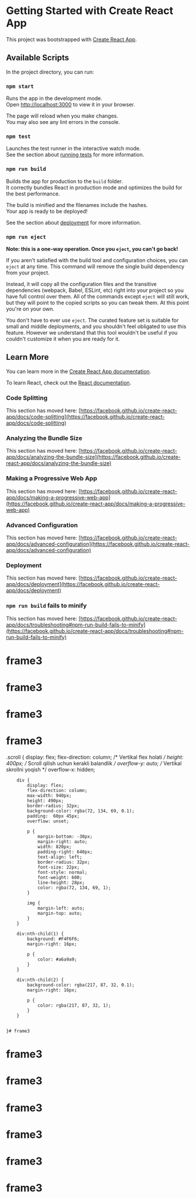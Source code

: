 # Getting Started with Create React App

This project was bootstrapped with [Create React App](https://github.com/facebook/create-react-app).

## Available Scripts

In the project directory, you can run:

### `npm start`

Runs the app in the development mode.\
Open [http://localhost:3000](http://localhost:3000) to view it in your browser.

The page will reload when you make changes.\
You may also see any lint errors in the console.

### `npm test`

Launches the test runner in the interactive watch mode.\
See the section about [running tests](https://facebook.github.io/create-react-app/docs/running-tests) for more information.

### `npm run build`

Builds the app for production to the `build` folder.\
It correctly bundles React in production mode and optimizes the build for the best performance.

The build is minified and the filenames include the hashes.\
Your app is ready to be deployed!

See the section about [deployment](https://facebook.github.io/create-react-app/docs/deployment) for more information.

### `npm run eject`

**Note: this is a one-way operation. Once you `eject`, you can't go back!**

If you aren't satisfied with the build tool and configuration choices, you can `eject` at any time. This command will remove the single build dependency from your project.

Instead, it will copy all the configuration files and the transitive dependencies (webpack, Babel, ESLint, etc) right into your project so you have full control over them. All of the commands except `eject` will still work, but they will point to the copied scripts so you can tweak them. At this point you're on your own.

You don't have to ever use `eject`. The curated feature set is suitable for small and middle deployments, and you shouldn't feel obligated to use this feature. However we understand that this tool wouldn't be useful if you couldn't customize it when you are ready for it.

## Learn More

You can learn more in the [Create React App documentation](https://facebook.github.io/create-react-app/docs/getting-started).

To learn React, check out the [React documentation](https://reactjs.org/).

### Code Splitting

This section has moved here: [https://facebook.github.io/create-react-app/docs/code-splitting](https://facebook.github.io/create-react-app/docs/code-splitting)

### Analyzing the Bundle Size

This section has moved here: [https://facebook.github.io/create-react-app/docs/analyzing-the-bundle-size](https://facebook.github.io/create-react-app/docs/analyzing-the-bundle-size)

### Making a Progressive Web App

This section has moved here: [https://facebook.github.io/create-react-app/docs/making-a-progressive-web-app](https://facebook.github.io/create-react-app/docs/making-a-progressive-web-app)

### Advanced Configuration

This section has moved here: [https://facebook.github.io/create-react-app/docs/advanced-configuration](https://facebook.github.io/create-react-app/docs/advanced-configuration)

### Deployment

This section has moved here: [https://facebook.github.io/create-react-app/docs/deployment](https://facebook.github.io/create-react-app/docs/deployment)

### `npm run build` fails to minify

This section has moved here: [https://facebook.github.io/create-react-app/docs/troubleshooting#npm-run-build-fails-to-minify](https://facebook.github.io/create-react-app/docs/troubleshooting#npm-run-build-fails-to-minify)
# frame3
# frame3
# frame3
# frame3



.scroll {
        display: flex;
    flex-direction: column; /* Vertikal flex holati */
    height: 400px; /* Scroll qilish uchun kerakli balandlik */
    overflow-y: auto; /* Vertikal skrollni yoqish */
    overflow-x: hidden; 

        div {
            display: flex;
            flex-direction: column;
            max-width: 940px;
            height: 490px;
            border-radius: 32px;
            background-color: rgba(72, 134, 69, 0.1);
            padding:  60px 45px;
            overflow: unset;

            p {
                margin-bottom: -30px;
                margin-right: auto;
                width: 820px;
                padding-right: 640px;
                text-align: left;
                border-radius: 32px;
                font-size: 22px;
                font-style: normal;
                font-weight: 600;
                line-height: 28px;
                color: rgba(72, 134, 69, 1);
            }

            img {  
                margin-left: auto;
                margin-top: auto;
            }
        }

        div:nth-child(1) {
            background: #F4F6F6;
            margin-right: 16px;

            p {
                color: #a6a9a9;
            }
        }

        div:nth-child(2) {
            background-color: rgba(217, 87, 32, 0.1);
            margin-right: 16px;

            p {
                color: rgba(217, 87, 32, 1);
            }
        }


    }# frame3
# frame3
# frame3
# frame3
# frame3
# frame3
# frame3
